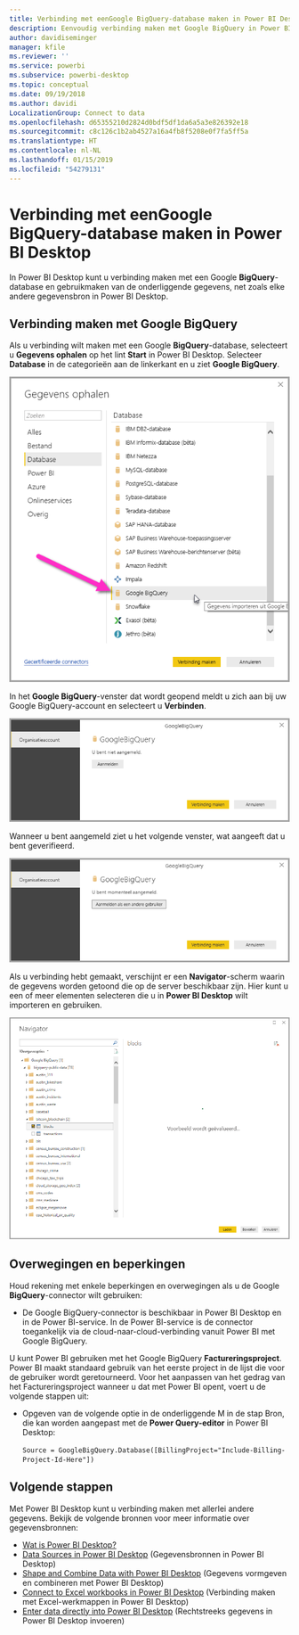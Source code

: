 ```yaml
---
title: Verbinding met eenGoogle BigQuery-database maken in Power BI Desktop
description: Eenvoudig verbinding maken met Google BigQuery in Power BI Desktop en het gebruiken
author: davidiseminger
manager: kfile
ms.reviewer: ''
ms.service: powerbi
ms.subservice: powerbi-desktop
ms.topic: conceptual
ms.date: 09/19/2018
ms.author: davidi
LocalizationGroup: Connect to data
ms.openlocfilehash: d65355210d2824d0bdf5df1da6a5a3e826392e18
ms.sourcegitcommit: c8c126c1b2ab4527a16a4fb8f5208e0f7fa5ff5a
ms.translationtype: HT
ms.contentlocale: nl-NL
ms.lasthandoff: 01/15/2019
ms.locfileid: "54279131"
---
```

# <a name="connect-to-a-google-bigquery-database-in-power-bi-desktop"></a>Verbinding met eenGoogle BigQuery-database maken in Power BI Desktop
In Power BI Desktop kunt u verbinding maken met een Google **BigQuery**-database en gebruikmaken van de onderliggende gegevens, net zoals elke andere gegevensbron in Power BI Desktop.

## <a name="connect-to-google-bigquery"></a>Verbinding maken met Google BigQuery
Als u verbinding wilt maken met een Google **BigQuery**-database, selecteert u **Gegevens ophalen** op het lint **Start** in Power BI Desktop. Selecteer **Database** in de categorieën aan de linkerkant en u ziet **Google BigQuery**.

![Dialoogvenster Gegevens ophalen voor Google BigQuery](media/desktop-connect-bigquery/connect_bigquery_01.png)

In het **Google BigQuery**-venster dat wordt geopend meldt u zich aan bij uw Google BigQuery-account en selecteert u **Verbinden**.

![Aanmelden bij Google BigQuery](media/desktop-connect-bigquery/connect_bigquery_02.png)

Wanneer u bent aangemeld ziet u het volgende venster, wat aangeeft dat u bent geverifieerd. 

![Aangemeld bij Google](media/desktop-connect-bigquery/connect_bigquery_02b.png)

Als u verbinding hebt gemaakt, verschijnt er een **Navigator**-scherm waarin de gegevens worden getoond die op de server beschikbaar zijn. Hier kunt u een of meer elementen selecteren die u in **Power BI Desktop** wilt importeren en gebruiken.

![Gegevens uit Google BigQuery](media/desktop-connect-bigquery/connect_bigquery_03.png)

## <a name="considerations-and-limitations"></a>Overwegingen en beperkingen
Houd rekening met enkele beperkingen en overwegingen als u de Google **BigQuery**-connector wilt gebruiken:

* De Google BigQuery-connector is beschikbaar in Power BI Desktop en in de Power BI-service. In de Power BI-service is de connector toegankelijk via de cloud-naar-cloud-verbinding vanuit Power BI met Google BigQuery.

U kunt Power BI gebruiken met het Google BigQuery **Factureringsproject**. Power BI maakt standaard gebruik van het eerste project in de lijst die voor de gebruiker wordt geretourneerd. Voor het aanpassen van het gedrag van het Factureringsproject wanneer u dat met Power BI opent, voert u de volgende stappen uit:

 * Opgeven van de volgende optie in de onderliggende M in de stap Bron, die kan worden aangepast met de **Power Query-editor** in Power BI Desktop:

    ```Source = GoogleBigQuery.Database([BillingProject="Include-Billing-Project-Id-Here"])```

## <a name="next-steps"></a>Volgende stappen
Met Power BI Desktop kunt u verbinding maken met allerlei andere gegevens. Bekijk de volgende bronnen voor meer informatie over gegevensbronnen:

* [Wat is Power BI Desktop?](desktop-what-is-desktop.md)
* [Data Sources in Power BI Desktop](desktop-data-sources.md) (Gegevensbronnen in Power BI Desktop)
* [Shape and Combine Data with Power BI Desktop](desktop-shape-and-combine-data.md) (Gegevens vormgeven en combineren met Power BI Desktop)
* [Connect to Excel workbooks in Power BI Desktop](desktop-connect-excel.md) (Verbinding maken met Excel-werkmappen in Power BI Desktop)   
* [Enter data directly into Power BI Desktop](desktop-enter-data-directly-into-desktop.md) (Rechtstreeks gegevens in Power BI Desktop invoeren)   

